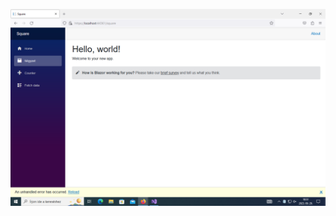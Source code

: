 ![what can I do man It's the same wtf](https://github.com/2023-2024-CSARP-Desktop/csarp-blazor-mvvm-01-02-00-dilog-squere-szt2otokov0/blob/main/k%C3%A9p.png?raw=true)
